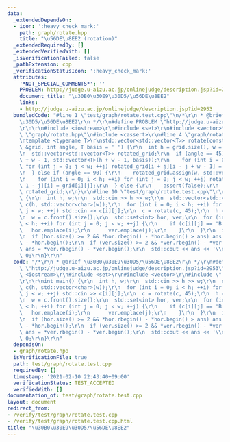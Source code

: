 ```yaml
---
data:
  _extendedDependsOn:
  - icon: ':heavy_check_mark:'
    path: graph/rotate.hpp
    title: "\u56DE\u8EE2 (rotation)"
  _extendedRequiredBy: []
  _extendedVerifiedWith: []
  _isVerificationFailed: false
  _pathExtension: cpp
  _verificationStatusIcon: ':heavy_check_mark:'
  attributes:
    '*NOT_SPECIAL_COMMENTS*': ''
    PROBLEM: http://judge.u-aizu.ac.jp/onlinejudge/description.jsp?id=2953
    document_title: "\u30B0\u30E9\u30D5/\u56DE\u8EE2"
    links:
    - http://judge.u-aizu.ac.jp/onlinejudge/description.jsp?id=2953
  bundledCode: "#line 1 \"test/graph/rotate.test.cpp\"\n/*\r\n * @brief \u30B0\u30E9\
    \u30D5/\u56DE\u8EE2\r\n */\r\n#define PROBLEM \"http://judge.u-aizu.ac.jp/onlinejudge/description.jsp?id=2953\"\
    \r\n\r\n#include <iostream>\r\n#include <set>\r\n#include <vector>\r\n#line 2\
    \ \"graph/rotate.hpp\"\n#include <cassert>\r\n#line 4 \"graph/rotate.hpp\"\n\r\
    \ntemplate <typename T>\r\nstd::vector<std::vector<T>> rotate(const std::vector<std::vector<T>>\
    \ &grid, int angle, T basis = ' ') {\r\n  int h = grid.size(), w = grid.front().size();\r\
    \n  std::vector<std::vector<T>> rotated_grid;\r\n  if (angle == 45) {\r\n    rotated_grid.assign(h\
    \ + w - 1, std::vector<T>(h + w - 1, basis));\r\n    for (int i = 0; i < h; ++i)\
    \ for (int j = 0; j < w; ++j) rotated_grid[i + j][i - j + w - 1] = grid[i][j];\r\
    \n  } else if (angle == 90) {\r\n    rotated_grid.assign(w, std::vector<T>(h));\r\
    \n    for (int i = 0; i < h; ++i) for (int j = 0; j < w; ++j) rotated_grid[w -\
    \ 1 - j][i] = grid[i][j];\r\n  } else {\r\n    assert(false);\r\n  }\r\n  return\
    \ rotated_grid;\r\n}\r\n#line 10 \"test/graph/rotate.test.cpp\"\n\r\nint main()\
    \ {\r\n  int h, w;\r\n  std::cin >> h >> w;\r\n  std::vector<std::vector<char>>\
    \ c(h, std::vector<char>(w));\r\n  for (int i = 0; i < h; ++i) for (int j = 0;\
    \ j < w; ++j) std::cin >> c[i][j];\r\n  c = rotate(c, 45);\r\n  h = c.size();\r\
    \n  w = c.front().size();\r\n  std::set<int> hor, ver;\r\n  for (int i = 0; i\
    \ < h; ++i) for (int j = 0; j < w; ++j) {\r\n    if (c[i][j] == 'B') {\r\n   \
    \   hor.emplace(i);\r\n      ver.emplace(j);\r\n    }\r\n  }\r\n  int ans = 0;\r\
    \n  if (hor.size() >= 2 && *hor.rbegin() - *hor.begin() > ans) ans = *hor.rbegin()\
    \ - *hor.begin();\r\n  if (ver.size() >= 2 && *ver.rbegin() - *ver.begin() > ans)\
    \ ans = *ver.rbegin() - *ver.begin();\r\n  std::cout << ans << '\\n';\r\n  return\
    \ 0;\r\n}\r\n"
  code: "/*\r\n * @brief \u30B0\u30E9\u30D5/\u56DE\u8EE2\r\n */\r\n#define PROBLEM\
    \ \"http://judge.u-aizu.ac.jp/onlinejudge/description.jsp?id=2953\"\r\n\r\n#include\
    \ <iostream>\r\n#include <set>\r\n#include <vector>\r\n#include \"../../graph/rotate.hpp\"\
    \r\n\r\nint main() {\r\n  int h, w;\r\n  std::cin >> h >> w;\r\n  std::vector<std::vector<char>>\
    \ c(h, std::vector<char>(w));\r\n  for (int i = 0; i < h; ++i) for (int j = 0;\
    \ j < w; ++j) std::cin >> c[i][j];\r\n  c = rotate(c, 45);\r\n  h = c.size();\r\
    \n  w = c.front().size();\r\n  std::set<int> hor, ver;\r\n  for (int i = 0; i\
    \ < h; ++i) for (int j = 0; j < w; ++j) {\r\n    if (c[i][j] == 'B') {\r\n   \
    \   hor.emplace(i);\r\n      ver.emplace(j);\r\n    }\r\n  }\r\n  int ans = 0;\r\
    \n  if (hor.size() >= 2 && *hor.rbegin() - *hor.begin() > ans) ans = *hor.rbegin()\
    \ - *hor.begin();\r\n  if (ver.size() >= 2 && *ver.rbegin() - *ver.begin() > ans)\
    \ ans = *ver.rbegin() - *ver.begin();\r\n  std::cout << ans << '\\n';\r\n  return\
    \ 0;\r\n}\r\n"
  dependsOn:
  - graph/rotate.hpp
  isVerificationFile: true
  path: test/graph/rotate.test.cpp
  requiredBy: []
  timestamp: '2021-02-10 22:43:40+09:00'
  verificationStatus: TEST_ACCEPTED
  verifiedWith: []
documentation_of: test/graph/rotate.test.cpp
layout: document
redirect_from:
- /verify/test/graph/rotate.test.cpp
- /verify/test/graph/rotate.test.cpp.html
title: "\u30B0\u30E9\u30D5/\u56DE\u8EE2"
---
```


